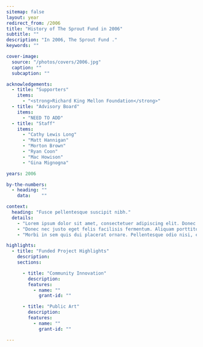 ```yaml
---
sitemap: false
layout: year
redirect_from: /2006
title: "History of The Sprout Fund in 2006"
subtitle: ""
description: "In 2006, The Sprout Fund ."
keywords: ""

cover-image:
  source: "/photos/covers/2006.jpg"
  caption: ""
  subcaption: ""

acknowledgements:
  - title: "Supporters"
    items:
      - "<strong>Richard King Mellon Foundation</strong>"
  - title: "Advisory Board"
    items:
      - "NEED TO ADD"
  - title: "Staff"
    items:
      - "Cathy Lewis Long"
      - "Matt Hannigan"
      - "Morton Brown"
      - "Ryan Coon"
      - "Mac Howison"
      - "Gina Mignogna"

years: 2006

by-the-numbers:
  - heading: ""
    data:    ""

context:
  heading: "Fusce pellentesque suscipit nibh."
  details:
    - "Lorem ipsum dolor sit amet, consectetuer adipiscing elit. Donec odio. Quisque volutpat mattis eros. Nullam malesuada erat ut turpis. Suspendisse urna nibh, viverra non, semper suscipit, posuere a, pede."
    - "Donec nec justo eget felis facilisis fermentum. Aliquam porttitor mauris sit amet orci. Aenean dignissim pellentesque felis."
    - "Morbi in sem quis dui placerat ornare. Pellentesque odio nisi, euismod in, pharetra a, ultricies in, diam. Sed arcu. Cras consequat."

highlights:
  - title: "Funded Project Highlights"
    description:
    sections:

      - title: "Community Innovation"
        description:
        features:
          - name: ""
            grant-id: ""

      - title: "Public Art"
        description:
        features:
          - name: ""
            grant-id: ""

---
```

